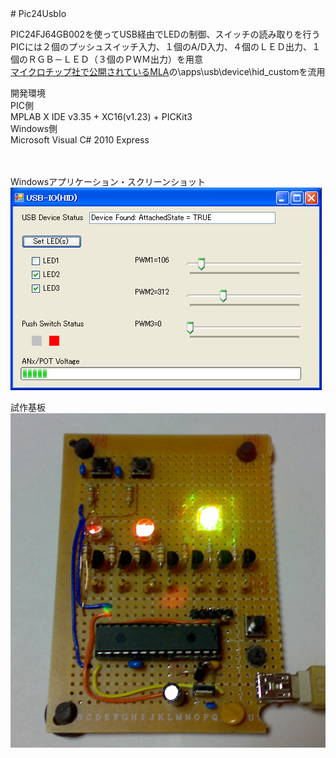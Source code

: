 <meta http-equiv="Content-Type" content="text/html; charset=utf-8">
# Pic24UsbIo
<p>
PIC24FJ64GB002を使ってUSB経由でLEDの制御、スイッチの読み取りを行う<br>
PICには２個のプッシュスイッチ入力、１個のA/D入力、４個のＬＥＤ出力、１個のＲＧＢ－ＬＥＤ（３個のＰＷＭ出力）を用意<br>
<a href="http://www.microchip.com/ja/mplab/microchip-libraries-for-applications" target="_blank">
マイクロチップ社で公開されているMLA</a>の\apps\usb\device\hid_customを流用<br>
</p>
<p>
開発環境<br>
PIC側<br>
MPLAB X IDE v3.35 + XC16(v1.23) + PICKit3<br>
Windows側<br>
Microsoft Visual C# 2010 Express<br>
<br>
<br>
</p>
<p>
Windowsアプリケーション・スクリーンショット<br>
<img src="image/image1.png"><br>
</p>
<p>
試作基板<br>
<img src="image/image2.png" width="512"><br>
</p>
